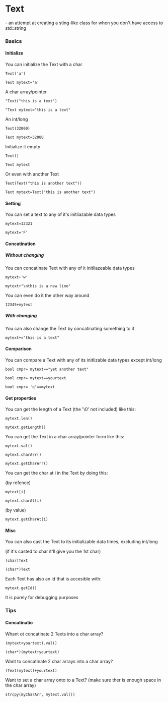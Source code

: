 

# Text
\- an attempt at creating a sting-like class for when you don't have access to std::string

### Basics

#### Initialize

You can initialize the Text with a char

`Text('a')`

`Text mytext='a'`

A char array/pointer

`"Text("this is a text")`

`"Text mytext="this is a text"`

An int/long

`Text(32000)`

`Text mytext=32000`

Initialize it empty

`Text()`

`Text mytext`

Or even with another Text

`Text(Text("this is another text"))`

`Text mytext=Text("this is another text")`

#### Setting

You can set a text to any of it's initliazable data types


`mytext=12321`

`mytext='F'`

#### Concatination

##### Without changing

You can concatinate Text with any of it initliazeable data types

`mytext+'w'`

`mytext+"\nthis is a new line"`

You can even do it the other way around

`12345+mytext`

##### With changing

You can also change the Text by concatinating something to it

`mytext+="this is a text"`

#### Comparison

You can compare a Text with any of its initlizable data types except int/long

`bool cmpr= mytext=="yet another text"`

`bool cmpr= mytext==yourtext`

`bool cmpr= 'q'==mytext`

#### Get properties

You can get the length of a Text (the '\0' not included) like this:

`mytext.len()`

`mytext.getLength()`

You can get the Text in a char array/pointer form like this:

`mytext.val()`

`mytext.charArr()`

`mytext.getCharArr()`

You can get the char at i in the Text by doing this:

(by refence)

`mytext[i]`

`mytext.charAt(i)`

(by value)

`mytext.getCharAt(i)`

#### Misc

You can also cast the Text to its initializable data times, excluding int/long

(if it's casted to char it'll give you the 1st char)

`(char)Text`

`(char*)Text`

Each Text has also an id that is accesible with:

`mytext.getId()`

It is purely for debugging purposes


### Tips

#### Concatinatio

Whant ot concatinate 2 Texts into a char array?

`(mytext+yourtext).val()` 

`(char*)(mytext+yourtext)` 

Want to concatinate 2 char arrays into a char array?

`(Text(mytext)+yourtext)` 

Want to set a char array onto to a Text? (make sure ther is enough space in the char array)

`strcpy(myCharArr, mytext.val())`



